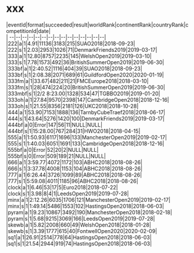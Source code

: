 # xxx


|eventId|format|succeeded|result|worldRank|continentRank|countryRank|competitionId|date|  
|	--|--|--|--|--|--|--|--|--|--|--|--|--|--|--|  
|222|a|1|4.91|11136|3183|215|SUAO2018|2018-09-23|  
|222|s|1|2.03|2953|1026|71|DenmarkFriends2019|2019-03-17|  
|333|a|1|12.80|8757|2235|145|WelshOpen2019|2019-03-10|  
|333|s|1|7.78|1573|492|36|BritishSummerOpen2019|2019-06-30|  
|333bf|a|1|2:40.52|1116|404|39|SUAO2018|2018-09-23|  
|333bf|s|1|2:08.38|2071|689|61|GuildfordOpen2020|2020-01-19|  
|333fm|a|1|33.67|482|211|21|FMCEurope2018|2018-03-10|  
|333fm|s|1|28|474|224|20|BritishSummerOpen2019|2019-06-30|  
|333mbf|s|1|2/2 8:23.00|1328|534|47|TGBBO2019|2019-01-20|  
|333oh|a|1|27.84|9570|2398|147|CambridgeOpen2018|2018-12-16|  
|333oh|s|1|21.55|8356|2181|126|UKC2018|2018-10-28|  
|444|a|1|53.90|7153|1888|136|TarnbyCubeTraef2018|2018-06-17|  
|444|s|1|43.64|5276|1420|100|DenmarkFriends2019|2019-03-17|  
|444bf|a|0|Error|147|56|11|NULL|NULL|  
|444bf|s|1|15:28.00|767|284|31|HWO2018|2018-04-15|  
|555|a|1|1:50.93|6117|1696|133|ManchesterOpen2019|2019-02-17|  
|555|s|1|1:40.03|6051|1691|133|CambridgeOpen2018|2018-12-16|  
|555bf|a|0|Error|52|20|2|NULL|NULL|  
|555bf|s|0|Error|509|189|21|NULL|NULL|  
|666|a|1|3:59.77|4072|1172|103|ABHC2018|2018-08-26|  
|666|s|1|3:37.78|4008|1153|104|ABHC2018|2018-08-26|  
|777|a|1|6:26.44|3726|1099|89|ABHC2018|2018-08-26|  
|777|s|1|5:59.08|4011|1185|96|ABHC2018|2018-08-26|  
|clock|a|1|6.46|53|17|5|Euro2018|2018-07-22|  
|clock|s|1|3.98|8|4|1|LeedsOpen2019|2019-07-28|  
|minx|a|1|2:12.26|6035|1706|121|ManchesterOpen2019|2019-02-17|  
|minx|s|1|1:49.14|5486|1553|102|HastingsOpen2018|2018-06-03|  
|pyram|a|1|9.23|10867|3492|190|ManchesterOpen2018|2018-02-18|  
|pyram|s|1|5.68|9215|3069|166|LeedsOpen2019|2019-07-28|  
|skewb|a|1|5.82|2008|660|49|WelshOpen2018|2018-01-28|  
|skewb|s|1|3.39|1777|615|40|FontwellOpen2020|2020-02-09|  
|sq1|a|1|26.91|2514|778|64|HastingsOpen2018|2018-06-03|  
|sq1|s|1|21.54|2944|919|74|HastingsOpen2018|2018-06-03|  
